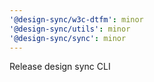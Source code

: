 ```yaml
---
'@design-sync/w3c-dtfm': minor
'@design-sync/utils': minor
'@design-sync/sync': minor
---
```


Release design sync CLI
